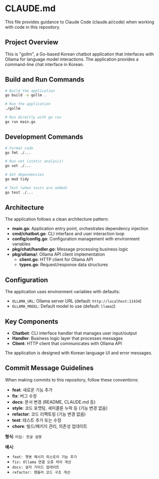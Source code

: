 # CLAUDE.md

This file provides guidance to Claude Code (claude.ai/code) when working with code in this repository.

## Project Overview

This is "gollm", a Go-based Korean chatbot application that interfaces with Ollama for language model interactions. The application provides a command-line chat interface in Korean.

## Build and Run Commands

```bash
# Build the application
go build -o gollm .

# Run the application
./gollm

# Run directly with go run
go run main.go
```

## Development Commands

```bash
# Format code
go fmt ./...

# Run vet (static analysis)
go vet ./...

# Get dependencies
go mod tidy

# Test (when tests are added)
go test ./...
```

## Architecture

The application follows a clean architecture pattern:

- **main.go**: Application entry point, orchestrates dependency injection
- **cmd/chatbot.go**: CLI interface and user interaction loop
- **config/config.go**: Configuration management with environment variables
- **pkg/chat/handler.go**: Message processing business logic
- **pkg/ollama/**: Ollama API client implementation
  - **client.go**: HTTP client for Ollama API
  - **types.go**: Request/response data structures

## Configuration

The application uses environment variables with defaults:
- `OLLAMA_URL`: Ollama server URL (default: `http://localhost:11434`)
- `OLLAMA_MODEL`: Default model to use (default: `llama2`)

## Key Components

- **Chatbot**: CLI interface handler that manages user input/output
- **Handler**: Business logic layer that processes messages
- **Client**: HTTP client that communicates with Ollama API

The application is designed with Korean language UI and error messages.

## Commit Message Guidelines

When making commits to this repository, follow these conventions:

- **feat**: 새로운 기능 추가
- **fix**: 버그 수정
- **docs**: 문서 변경 (README, CLAUDE.md 등)
- **style**: 코드 포맷팅, 세미콜론 누락 등 (기능 변경 없음)
- **refactor**: 코드 리팩토링 (기능 변경 없음)
- **test**: 테스트 추가 또는 수정
- **chore**: 빌드/패키지 관리, 의존성 업데이트

**형식**: `타입: 한글 설명`

**예시**:
- `feat: 챗봇 메시지 히스토리 기능 추가`
- `fix: Ollama 연결 오류 처리 개선`
- `docs: 설치 가이드 업데이트`
- `refactor: 핸들러 코드 구조 개선`